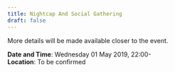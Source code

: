 ```yaml
---
title: Nightcap And Social Gathering
draft: false
---
```


More details will be made available closer to the event.

**Date and Time**: Wednesday 01 May 2019, 22:00- \
**Location**: To be confirmed
